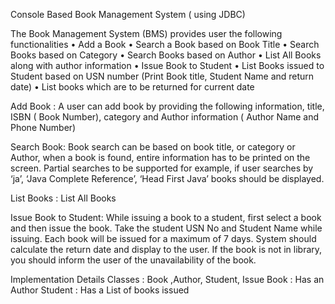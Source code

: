 Console Based Book Management System ( using JDBC)

The Book Management System (BMS) provides user the following functionalities
•	Add a Book
•	Search a Book based on Book Title
•	Search Books based on Category
•	Search Books based on Author
•	List All Books along with author information
•	Issue Book to Student
•	List Books issued to Student  based on USN number (Print Book title, Student Name and return date) 
•	List books which are to be returned for current date

Add Book : A user can add book by providing the following information, title, ISBN ( Book Number), category and Author information ( Author Name and Phone Number)

Search Book: Book search can be based on book title, or category or Author, when a book is found, entire information has to be printed on the screen. Partial searches to be supported for example, if user searches by ‘ja’,  ‘Java Complete Reference’, ‘Head First Java’ books should be displayed.

List Books : List All Books

Issue Book to Student:  While issuing a book to a student, first select a book and then issue the book. Take the student USN No and Student Name while issuing. Each book will be issued for a maximum of 7 days. System should calculate the return date and display to the user. If the book is not in library, you should inform the user of the unavailability of the book.

Implementation Details
Classes :  Book ,Author, Student, Issue
Book : Has an Author
Student : Has a List of books issued 
